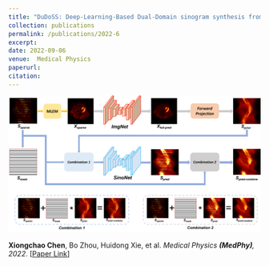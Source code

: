 ```yaml
---
title: "DuDoSS: Deep‐Learning‐Based Dual‐Domain sinogram synthesis from Sparsely‐sampled projections of cardiac SPECT"
collection: publications
permalink: /publications/2022-6
excerpt: 
date: 2022-09-06
venue:  Medical Physics
paperurl:  
citation: 
---
```

<!-- ![](../figures/2022-MedPhy-Chen.png)   -->
<p align="center">
  <img width="700" src="../figures/2022-MedPhy-Chen.png">
</p>

**Xiongchao Chen**, Bo Zhou, Huidong Xie, et al. *Medical Physics **(MedPhy)**, 2022*. [[Paper Link](https://aapm.onlinelibrary.wiley.com/doi/10.1002/mp.15958)] 


